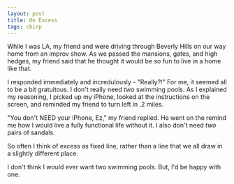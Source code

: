 ```yaml
---
layout: post
title: On Excess
tags: chirp
---
```

While I was LA, my friend and were driving through Beverly Hills on our way home from an improv show. As we passed the mansions, gates, and high hedges, my friend said that he thought it would be so fun to live in a home like that.

I responded immediately and incredulously - "Really?!" For me, it seemed all to be a bit gratuitous. I don't really need *two* swimming pools. As I explained my reasoning, I picked up my iPhone, looked at the instructions on the screen, and reminded my friend to turn left in .2 miles.

"You don't NEED your iPhone, Ez," my friend replied.  He went on the remind me how I would live a fully functional life without it. I also don't need *two* pairs of sandals.

So often I think of excess as fixed line, rather than a line that we all draw in a slightly different place. 

I don't think I would ever want two swimming pools. But, I'd be happy with one.




